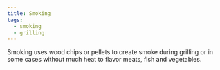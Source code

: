 ```yaml
---
title: Smoking
tags:
  - smoking
  - grilling
---
```

Smoking uses wood chips or pellets to create smoke during grilling or in some cases without much heat to flavor meats, fish and vegetables.
